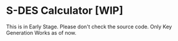 # S-DES Calculator [WIP]

This is in Early Stage. Please don't check the source code. Only Key Generation Works as of now.
